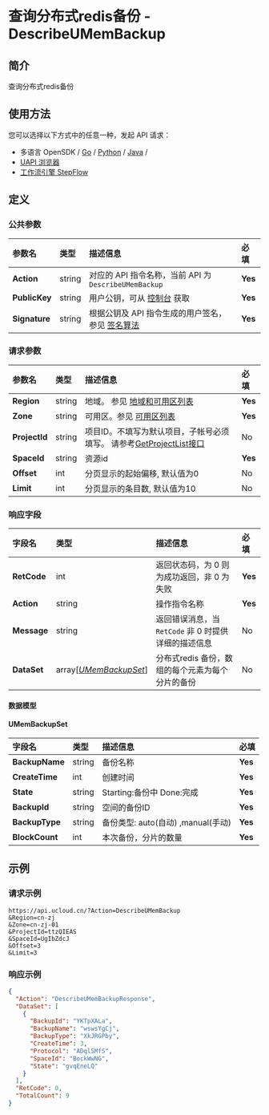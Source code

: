 # 查询分布式redis备份 - DescribeUMemBackup

## 简介

查询分布式redis备份






## 使用方法

您可以选择以下方式中的任意一种，发起 API 请求：
- 多语言 OpenSDK / [Go](https://github.com/ucloud/ucloud-sdk-go) / [Python](https://github.com/ucloud/ucloud-sdk-python3) / [Java](https://github.com/ucloud/ucloud-sdk-java) /
- [UAPI 浏览器](https://console.ucloud.cn/uapi/detail?id=DescribeUMemBackup)
- [工作流引擎 StepFlow](https://console.ucloud.cn/stepflow/manage/)


## 定义

### 公共参数

| 参数名 | 类型 | 描述信息 | 必填 |
|:---|:---|:---|:---|
| **Action**     | string  | 对应的 API 指令名称，当前 API 为 `DescribeUMemBackup`                        | **Yes** |
| **PublicKey**  | string  | 用户公钥，可从 [控制台](https://console.ucloud.cn/uapi/apikey) 获取                                             | **Yes** |
| **Signature**  | string  | 根据公钥及 API 指令生成的用户签名，参见 [签名算法](api/summary/signature.md)  | **Yes** |

### 请求参数

| 参数名 | 类型 | 描述信息 | 必填 |
|:---|:---|:---|:---|
| **Region** | string | 地域。 参见 [地域和可用区列表](api/summary/regionlist) |**Yes**|
| **Zone** | string | 可用区。参见 [可用区列表](api/summary/regionlist) |**Yes**|
| **ProjectId** | string | 项目ID。不填写为默认项目，子帐号必须填写。 请参考[GetProjectList接口](api/summary/get_project_list) |No|
| **SpaceId** | string | 资源id |**Yes**|
| **Offset** | int | 分页显示的起始偏移, 默认值为0 |No|
| **Limit** | int | 分页显示的条目数, 默认值为10 |No|

### 响应字段

| 字段名 | 类型 | 描述信息 | 必填 |
|:---|:---|:---|:---|
| **RetCode** | int | 返回状态码，为 0 则为成功返回，非 0 为失败 |**Yes**|
| **Action** | string | 操作指令名称 |**Yes**|
| **Message** | string | 返回错误消息，当 `RetCode` 非 0 时提供详细的描述信息 |No|
| **DataSet** | array[[*UMemBackupSet*](#UMemBackupSet)] | 分布式redis 备份，数组的每个元素为每个分片的备份 |No|

#### 数据模型


#### UMemBackupSet

| 字段名 | 类型 | 描述信息 | 必填 |
|:---|:---|:---|:---|
| **BackupName** | string | 备份名称 |**Yes**|
| **CreateTime** | int | 创建时间 |**Yes**|
| **State** | string | Starting:备份中 Done:完成 |**Yes**|
| **BackupId** | string | 空间的备份ID |**Yes**|
| **BackupType** | string | 备份类型: auto(自动) ,manual(手动) |**Yes**|
| **BlockCount** | int | 本次备份，分片的数量 |**Yes**|

## 示例

### 请求示例
    
```
https://api.ucloud.cn/?Action=DescribeUMemBackup
&Region=cn-zj
&Zone=cn-zj-01
&ProjectId=ttzQIEAS
&SpaceId=UgIbZdcJ
&Offset=3
&Limit=3
```

### 响应示例
    
```json
{
  "Action": "DescribeUMemBackupResponse",
  "DataSet": [
    {
      "BackupId": "YKTpXALa",
      "BackupName": "wswsYgCj",
      "BackupType": "XkJRGPby",
      "CreateTime": 3,
      "Protocol": "ADqlSMfS",
      "SpaceId": "BockWwNG",
      "State": "gvqEneLQ"
    }
  ],
  "RetCode": 0,
  "TotalCount": 9
}
```






